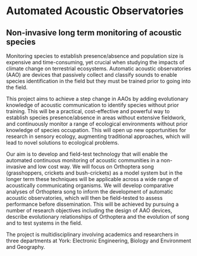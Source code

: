 
# Automated Acoustic Observatories
## Non-invasive long term monitoring of acoustic species

Monitoring species to establish presence/absence and population size is expensive and time-consuming, yet crucial when studying the impacts of climate change on terrestrial ecosystems. Automatic acoustic observatories (AAO) are devices that passively collect and classify sounds to enable species identification in the field but they must be trained prior to going into the field.

This project aims to achieve a step change in AAOs by adding evolutionary knowledge of acoustic communication to identify species without prior training. This will be a practical, cost-effective and powerful way to establish species presence/absence in areas without extensive fieldwork, and continuously monitor a range of ecological environments without prior knowledge of species occupation. This will open up new opportunities for research in sensory ecology, augmenting traditional approaches, which will lead to novel solutions to ecological problems.

Our aim is to develop and field-test technology that will enable the automated continuous monitoring of acoustic communities in a non-invasive and low cost way. We will focus on Orthoptera song (grasshoppers, crickets and bush-crickets) as a model system but in the longer term these techniques will be applicable across a wide range of acoustically communicating organisms. We will develop comparative analyses of Orthoptera song to inform the development of automatic acoustic observatories, which will then be field-tested to assess performance before dissemination. This will be achieved by pursuing a number of research objectives including the design of AAO devices, describe evolutionary relationships of Orthoptera and the evolution of song and to test systems in the field.

The project is multidisciplinary involving academics and researchers in three departments at York: Electronic Engineering, Biology and Environment and Geography.
